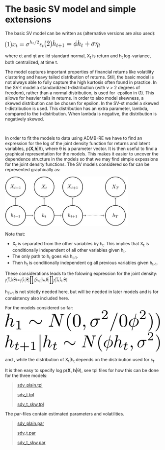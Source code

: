 #  The basic SV model and simple extensions

The basic SV model can be written as (alternative versions are also used):

<img src="./eq1.png" alt="Xt = σX exp(h2) εt" width="125" height="25">

<img src="./eq2.png" alt="ht 1 = φht σηt" width="180" height="25">

where εt and ηt are iid standard normal, X<sub>t</sub> is return and h<sub>t</sub> log-variance, both centralized, at time t.


The model captures important properties of financial returns like volatility clustering and heavy tailed distribution of returns. Still, the basic model is not always able to fully capture the high kurtosis often found in practice. In the SV-t model a standardized t-distribution (with ν > 2 degrees of freedom), rather than a normal distribution, is used for  epsilon in (1). This allows for heavier tails in returns. In order to also model skewness, a skewed distribution can be chosen for epsilon. In the SV-st model a skewed t-distribution is used. This distribution has an extra parameter, lambda, compared to the t-distribution. When lambda is negative, the distribution is negatively skewed.

 

In order to fit the models to data using ADMB-RE we have to find an expression for the log of the joint density function for returns and latent variables, p(**X**,**h**|θ), where θ is a parameter vector. It is then useful to find a graphical representation for the models. This makes it easier to uncover the dependence structure in the models so that we may find simple expessions for the joint density functions. The SV models considered so far can be represented graphically as: 

<img src="./fig1.jpeg" alt="Fig_1" title="SV models">

Note that:
- X<sub>t</sub> is separated from the other variables by h<sub>t</sub>. This implies that X<sub>t</sub> is conditionally independent of all other variables given h<sub>t</sub>.
- The only path to h<sub>t</sub> goes via h<sub>t-1</sub>. 
- Then h<sub>t</sub> is conditionally independent og all previous variables given h<sub>t-1</sub>.

These considerations leads to the folowing expression for the joint density:
<img src="./probability1.png" alt="p(<strong>X</strong>,<strong>h</strong>|θ) = p(h<sub>1</sub>|θ)\prod p(h<sub>t+1</sub>|h<sub>t</sub>,θ) \prod p(X<sub>t</sub>|h<sub>t</sub>,θ)." title="joint density" width="200" height="25">


h<sub>T+1</sub> is not strictly needed here, but will be needed in later models and is for consistency also included here. 

For the models considered so far:
<img src="./h1.png" alt="h<sub>1</sub>~N(0,σ<sup>2</sup>/(1-ϕ<sup>2</sup>))" title="h1">
<img src="./h_t_1.png" alt="h<sub>t+1</sub>|h<sub>t</sub>~N(ϕh<sub>t</sub>, σ<sup>2</sup>)" title="h2">

 and , while the distribution of X<sub>t</sub>|h<sub>t</sub> depends on the distribution used for ε<sub>t</sub>.

It is then easy to specify log p(<strong>X</strong>, <strong>h</strong>|θ), see tpl files for how this can be done for the three models:

> [sdv_plain.tpl][2]
>
> [sdv_t.tpl][3]
>
> [sdv_t_skw.tpl][4]

  
The par-files contain estimated parameters and volatilities. 

> [sdv_plain.par][5]
>
> [sdv_t.par][6]
>
> [sdv_t_skw.par][7]

 

 

  
  
[2]: sdv_plain.tpl "sdv_plain.tpl"
[3]: sdv_t.tpl "sdv_t.tpl"
[4]: sdv_t_skw.tpl "sdv_t_skw.tpl"
[5]: sdv_plain.par "sdv_plain.par"
[6]: sdv_t.par "sdv_t.par"
[7]: sdv_t_skw.par "sdv_t_skw.par"
